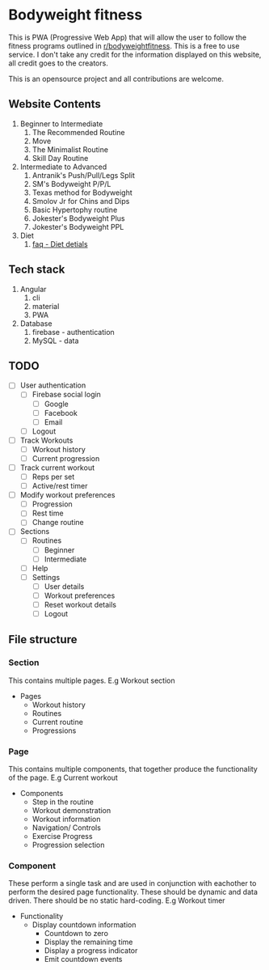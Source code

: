 # Bodyweight fitness
This is PWA (Progressive Web App) that will allow the user to follow the fitness programs outlined in [r/bodyweightfitness](https://www.reddit.com/r/bodyweightfitness/wiki/index).
This is a free to use service. I don't take any credit for the information displayed on this website, all credit goes to the creators.

This is an opensource project and all contributions are welcome.

## Website Contents
1.  Beginner to Intermediate
    1.  The Recommended Routine
    2.  Move
    3.  The Minimalist Routine
    4.  Skill Day Routine
2.  Intermediate to Advanced
    1.  Antranik's Push/Pull/Legs Split
    2.  SM's Bodyweight P/P/L
    3.  Texas method for Bodyweight
    4.  Smolov Jr for Chins and Dips
    5.  Basic Hypertophy routine 
    6.  Jokester's Bodyweight Plus
    7.  Jokester's Bodyweight PPL
3. Diet
    1. [faq - Diet detials](https://www.reddit.com/r/Fitness/wiki/faq#wiki_diet_details)

## Tech stack
1.  Angular
    1.  cli
    2.  material
    3.  PWA
2.  Database
    1.  firebase - authentication
    2.  MySQL - data

## TODO
- [ ] User authentication
    - [ ] Firebase social login
        - [ ] Google
        - [ ] Facebook
        - [ ] Email
    - [ ] Logout
- [ ] Track Workouts
    - [ ] Workout history
    - [ ] Current progression
- [ ] Track current workout
    - [ ] Reps per set
    - [ ] Active/rest timer
- [ ] Modify workout preferences
    - [ ] Progression
    - [ ] Rest time
    - [ ] Change routine
- [ ] Sections
    - [ ] Routines
        - [ ] Beginner
        - [ ] Intermediate
    - [ ] Help
    - [ ] Settings
        - [ ] User details
        - [ ] Workout preferences
        - [ ] Reset workout details
        - [ ] Logout

## File structure
###  Section
This contains multiple pages.
E.g Workout section
- Pages
    - Workout history
    - Routines
    - Current routine
    - Progressions
### Page
This contains multiple components, that together produce the functionality of the page.
E.g Current workout
- Components
    - Step in the routine
    - Workout demonstration
    - Workout information
    - Navigation/ Controls
    - Exercise Progress
    - Progression selection
### Component
These perform a single task and are used in conjunction with eachother to perform the desired page functionality.
These should be dynamic and data driven. There should be no static hard-coding.
E.g Workout timer
- Functionality
    - Display countdown information
        - Countdown to zero
        - Display the remaining time
        - Display a progress indicator
        - Emit countdown events